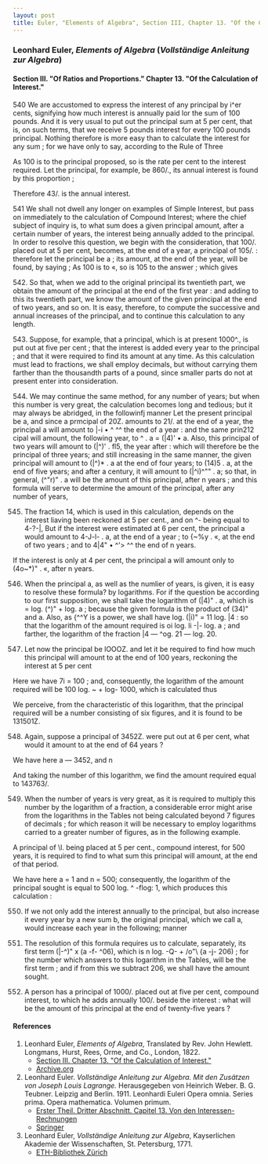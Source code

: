 ```yaml
---
layout: post
title: Euler, "Elements of Algebra", Section III, Chapter 13. "Of the Calculation of Interest."
---
```


### Leonhard Euler, *Elements of Algebra* (*Vollständige Anleitung zur Algebra*)

#### Section III. "Of Ratios and Proportions." Chapter 13. "Of the Calculation of Interest."

<span class="art">540</span> We are accustomed to express the interest of any
principal by i^er cents, signifying how much interest is annually paid lor the sum of 100 pounds. And it is very
usual to put out the principal sum at 5 per cent, that is, on
such terms, that we receive 5 pounds interest for every 100
pounds principal. Nothing therefore is more easy than to
calculate the interest for any sum ; for we have only to say,
according to the Rule of Three

As 100 is to the principal proposed, so is the rate per
cent to the interest required. Let the principal, for example, be 860/., its annual interest is found by this proportion ;


Therefore 43/. is the annual interest.

<span class="art">541</span> We shall not dwell any longer on examples of
Simple Interest, but pass on immediately to the calculation
of Compound Interest; where the chief subject of inquiry
is, to what sum does a given principal amount, after a
certain number of years, the interest being annually added
to the principal. In order to resolve this question, we begin
with the consideration, that 100/. placed out at 5 per cent,
becomes, at the end of a year, a principal of 105/. : therefore
let the principal be a ; its amount, at the end of the year,
will be found, by saying ; As 100 is to «, so is 105 to the
answer ; which gives


<span class="art">542. So that, when we add to the original principal its
twentieth part, we obtain the amount of the principal
at the end of the first year : and adding to this its twentieth
part, we know the amount of the given principal at the end
of two years, and so on. It is easy, therefore, to compute the
successive and annual increases of the principal, and to continue this calculation to any length.



<span class="art">543. Suppose, for example, that a principal, which is at
present 1000^., is put out at five per cent ; that the interest
is added every year to the principal ; and that it were required to find its amount at any time. As this calculation
must lead to fractions, we shall employ decimals, but without carrying them farther than the thousandth parts of a
pound, since smaller parts do not at present enter into consideration.




<span class="art">544. We may continue the same method, for any number
of years; but when this number is very great, the calculation becomes long and tedious; but it may always be
abridged, in the followinfj manner
Let the present principal be a, and since a prmcipal of
20Z. amounts to 21/. at the end of a year, the principal a will
amount to |-i • ^ ^^ the end of a year : and the same prin212
cipal will amount, the following year, to ^ . a = (|4)' • a.
Also, this principal of two years will amount to (|^)' . fl5, the
year after : which will therefore be the principal of three
years; and still increasing in the same manner, the given
principal will amount to (|^)* . a at the end of four years;
to (14)5 . a, at the end of five years; and after a century,
it will amount to (|^i)^"" . a; so that, in general, (^"r)" . a
will be the amount of this principal, after n years ; and this
formula will serve to determine the amount of the principal,
after any number of years,

    
545. The fraction 14, which is used in this calculation,
depends on the interest liaving been reckoned at 5 per cent.,
and on ^\- being equal to 4-?-|, But if the interest were
estimated at 6 per cent, the principal a would amount to
4-J-l- . a, at the end of a year ; to {~%y . «, at the end of
two years ; and to 4|4" • ^'> ^^ the end of n years.
    
If the interest is only at 4 per cent, the principal a will
amount only to (4o~*)" . «, after n years.
    
546. When the principal a, as well as the numlier of
years, is given, it is easy to resolve these formula? by logarithms. For if the question be according to our first supposition, we shall take the logarithm of (|4)" . a, which is
= log. (^)" + log. a ; because the given formula is the
product of (34)" and a. Also, as {\^^Y is a power, we shall
have log. (|i)" = 11 log. |4 : so that the logarithm of the
amount required is oi log. li -|- log. a ; and farther, the
logarithm of the fraction |4 — ^og. 21 — log. 20.
    
547. Let now the principal be lOOOZ. and let it be required
to find how much this principal will amount to at the end of
100 years, reckoning the interest at 5 per cent
    
Here we have 7i = 100 ; and, consequently, the logarithm
of the amount required will be 100 log. \~ + log- 1000,
which is calculated thus
    
    
    
    
    
We perceive, from the characteristic of this logarithm,
that the principal required will be a number consisting of
six figures, and it is found to be 131501Z.
    
548. Again, suppose a principal of 3452Z. were put out at
6 per cent, what would it amount to at the end of 64
years ?
    
We have here a — 3452, and n
    
    
    
And taking the number of this logarithm, we find the
amount required equal to 143763/.

    
549. When the number of years is very great, as it is required to multiply this number by the logarithm of a fraction, a considerable error might arise from the logarithms in
the Tables not being calculated beyond 7 figures of decimals
;
for which reason it will be necessary to employ logarithms
carried to a greater number of figures, as in the following
example.
    
A principal of \l. being placed at 5 per cent., compound
interest, for 500 years, it is required to find to what sum this
principal will amount, at the end of that period.

    
We have here a = 1 and n = 500; consequently, the
logarithm of the principal sought is equal to 500 log. ^ -flog: 1, which produces this calculation :
    
550. If we not only add the interest annually to the principal, but also increase it every year by a new sum b, the
original principal, which we call a, would increase each year
in the following; manner
    

    
    
    
    
551. The resolution of this formula requires us to calculate, separately, its first term (|-^)" x (a -f- ^06), which is
n log. -Q- + /o"\ {a -j- 206) ; for the number which answers
to this logarithm in the Tables, will be the first term ; and
if from this we subtract 206, we shall have the amount
sought.
    
552. A person has a principal of 1000/. placed out at
five per cent, compound interest, to which he adds annually
100/. beside the interest : what will be the amount of this
principal at the end of twenty-five years ?


#### References

1. Leonhard Euler, *Elements of Algebra*, Translated by Rev. John Hewlett. Longmans, Hurst, Rees, Orme, and Co., London, 1822.
    - [Section III. Chapter 13. "Of the Calculation of Interest."](/assets/euler/en/III-13.pdf)
    - [Archive.org](https://archive.org/details/elementsofalgebr00euleuoft/)
2. Leonhard Euler. *Vollständige Anleitung zur Algebra. Mit den Zusätzen von Joseph Louis Lagrange.* Herausgegeben von Heinrich Weber. B. G. Teubner. Leipzig and Berlin. 1911. Leonhardi Euleri Opera omnia. Series prima. Opera mathematica. Volumen primum.
    - [Erster Theil. Dritter Abschnitt. Capitel 13. Von den Interessen-Rechnungen](/assets/euler/de/I-III-13.pdf)
    - [Springer](https://link.springer.com/book/9783764314002)
3. Leonhard Euler, *Vollständige Anleitung zur Algebra*, Kayserlichen Akademie der Wissenschaften, St. Petersburg, 1771.
    - [ETH-Bibliothek Zürich](https://doi.org/10.3931/e-rara-9093)